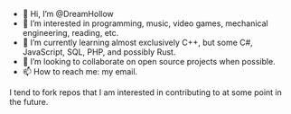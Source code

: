 - 👋 Hi, I’m @DreamHollow
- 👀 I’m interested in programming, music, video games, mechanical engineering, reading, etc.
- 🌱 I’m currently learning almost exclusively C++, but some C#, JavaScript, SQL, PHP, and possibly Rust.
- 💞️ I’m looking to collaborate on open source projects when possible.
- 📫 How to reach me: my email.

I tend to fork repos that I am interested in contributing to at some point in the future.

<!---
DreamHollow/DreamHollow is a ✨ special ✨ repository because its `README.md` (this file) appears on your GitHub profile.
You can click the Preview link to take a look at your changes.
--->
